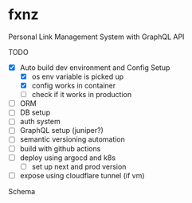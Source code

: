# fxnz

Personal Link Management System with GraphQL API

TODO

- [x] Auto build dev environment and Config Setup
  - [x] os env variable is picked up  
  - [x] config works in container
  - [ ] check if it works in production	
- [ ] ORM 
- [ ] DB setup
- [ ] auth system
- [ ] GraphQL setup (juniper?)
- [ ] semantic versioning automation
- [ ] build with github actions
- [ ] deploy using argocd and k8s
  - [ ] set up next and prod version
- [ ] expose using cloudflare tunnel (if vm)

Schema
